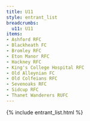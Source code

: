 ```yaml
---
title: U11
style: entrant_list
breadcrumbs:
  u11: U11
items:
- Ashford RFC
- Blackheath FC
- Bromley RFC
- Eton Manor RFC
- Hackney RFC
- King's College Hospital RFC
- Old Alleynian FC
- Old Colfeians RFC
- Sevenoaks RFC
- Sidcup RFC
- Thanet Wanderers RUFC
---
```


{% include entrant_list.html %}
